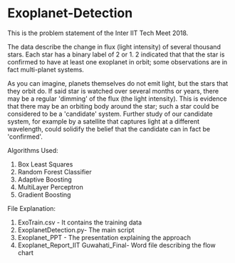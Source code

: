 # Exoplanet-Detection

This is the problem statement of the Inter IIT Tech Meet 2018.

The data describe the change in flux (light intensity) of several thousand stars. Each star has a binary label of 2 or 1. 2 indicated that that the star is confirmed to have at least one exoplanet in orbit; some observations are in fact multi-planet systems.

As you can imagine, planets themselves do not emit light, but the stars that they orbit do. If said star is watched over several months or years, there may be a regular 'dimming' of the flux (the light intensity). This is evidence that there may be an orbiting body around the star; such a star could be considered to be a 'candidate' system. Further study of our candidate system, for example by a satellite that captures light at a different wavelength, could solidify the belief that the candidate can in fact be 'confirmed'.

Algorithms Used:

1) Box Least Squares
2) Random Forest Classifier
3) Adaptive Boosting
4) MultiLayer Perceptron
5) Gradient Boosting

File Explanation:

1) ExoTrain.csv - It contains the training data
2) ExoplanetDetection.py- The main script
3) Exoplanet_PPT - The presentation explaining the approach
4) Exoplanet_Report_IIT Guwahati_Final- Word file describing the flow chart
